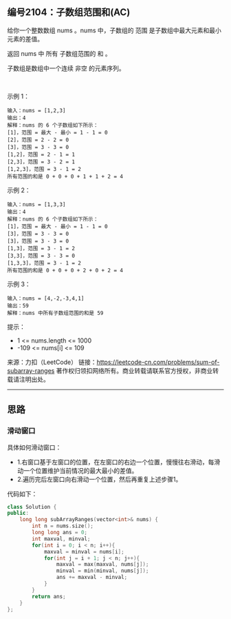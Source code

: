 ## 编号2104：子数组范围和(AC)

给你一个整数数组 nums 。nums 中，子数组的 范围 是子数组中最大元素和最小元素的差值。

返回 nums 中 所有 子数组范围的 和 。

子数组是数组中一个连续 非空 的元素序列。

 

示例 1：
```
输入：nums = [1,2,3]
输出：4
解释：nums 的 6 个子数组如下所示：
[1]，范围 = 最大 - 最小 = 1 - 1 = 0 
[2]，范围 = 2 - 2 = 0
[3]，范围 = 3 - 3 = 0
[1,2]，范围 = 2 - 1 = 1
[2,3]，范围 = 3 - 2 = 1
[1,2,3]，范围 = 3 - 1 = 2
所有范围的和是 0 + 0 + 0 + 1 + 1 + 2 = 4
```
示例 2：
```
输入：nums = [1,3,3]
输出：4
解释：nums 的 6 个子数组如下所示：
[1]，范围 = 最大 - 最小 = 1 - 1 = 0
[3]，范围 = 3 - 3 = 0
[3]，范围 = 3 - 3 = 0
[1,3]，范围 = 3 - 1 = 2
[3,3]，范围 = 3 - 3 = 0
[1,3,3]，范围 = 3 - 1 = 2
所有范围的和是 0 + 0 + 0 + 2 + 0 + 2 = 4
```
示例 3：
```
输入：nums = [4,-2,-3,4,1]
输出：59
解释：nums 中所有子数组范围的和是 59 
```
提示：

* 1 <= nums.length <= 1000
* -109 <= nums[i] <= 109

来源：力扣（LeetCode）
链接：https://leetcode-cn.com/problems/sum-of-subarray-ranges
著作权归领扣网络所有。商业转载请联系官方授权，非商业转载请注明出处。

---
## 思路

### 滑动窗口

具体如何滑动窗口：
* 1.右窗口基于左窗口的位置，在左窗口的右边一个位置，慢慢往右滑动，每滑动一个位置维护当前情况的最大最小的差值。
* 2.遍历完后左窗口向右滑动一个位置，然后再重复上述步骤1。

代码如下：
```c++
class Solution {
public:
    long long subArrayRanges(vector<int>& nums) {
        int n = nums.size();
        long long ans = 0;
        int maxval, minval;
        for(int i = 0; i < n; i++){
            maxval = minval = nums[i];
            for(int j = i + 1; j < n; j++){
                maxval = max(maxval, nums[j]);
                minval = min(minval, nums[j]);
                ans += maxval - minval;
            }
        }
        return ans;
    }
};



```
